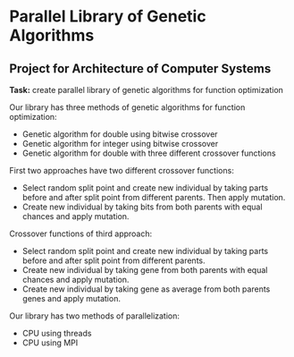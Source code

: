 # Parallel Library of Genetic Algorithms
## Project for Architecture of Computer Systems
__Task:__ create parallel library of genetic algorithms for function optimization  

Our library has three methods of genetic algorithms for function optimization:
* Genetic algorithm for double using bitwise crossover 
* Genetic algorithm for integer using bitwise crossover
* Genetic algorithm for double with three different crossover functions

First two approaches have two different crossover functions:
* Select random split point and create new individual by taking parts before and after split point from different parents. Then apply mutation.
* Create new individual by taking bits from both parents with equal chances and apply mutation.

Crossover functions of third approach:
* Select random split point and create new individual by taking parts before and after split point from different parents.
* Create new individual by taking gene from both parents with equal chances and apply mutation.
* Create new individual by taking gene as average from both parents genes and apply mutation.

Our library has two methods of parallelization:
* CPU using threads
* CPU using MPI




